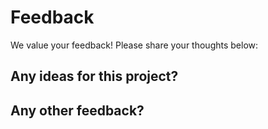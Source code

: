 # Feedback
We value your feedback! Please share your thoughts below:

## Any ideas for this project?


## Any other feedback?
